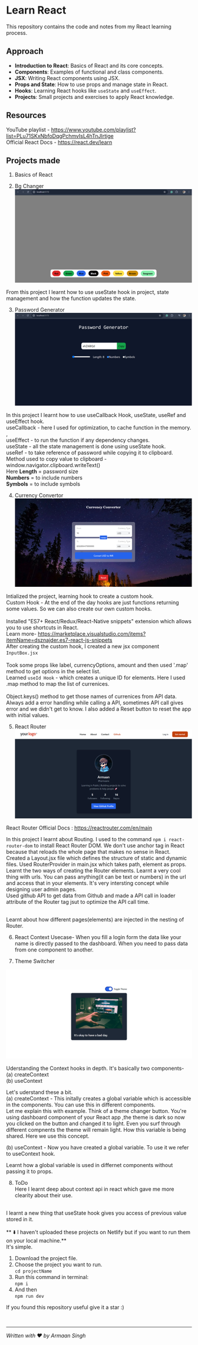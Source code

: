 # Learn React

This repository contains the code and notes from my React learning process.

## Approach

- **Introduction to React**: Basics of React and its core concepts.
- **Components**: Examples of functional and class components.
- **JSX**: Writing React components using JSX.
- **Props and State**: How to use props and manage state in React.
- **Hooks**: Learning React hooks like `useState` and `useEffect`.
- **Projects**: Small projects and exercises to apply React knowledge.

## Resources

YouTube playlist - <https://www.youtube.com/playlist?list=PLu71SKxNbfoDqgPchmvIsL4hTnJIrtige> <br>
Official React Docs - https://react.dev/learn

## Projects made

1. Basics of React


2. Bg Changer
![Background Changer](./images/bgChanger.png "Background Changer")

From this project I learnt how to use useState hook in project, state management and how the function updates the state.


3. Password Generator
![Password Generator](./images/passwordGenerator.png "Password Generator")

In this project I learnt how to use useCallback Hook, useState, useRef and useEffect hook. <br>
useCallback - here I used for optimization, to cache function in the memory. ,<br>
useEffect - to run the function if any dependency changes. <br>
useState - all the state management is done using useState hook.  <br>
useRef - to take reference of password while copying it to clipboard.  <br>
Method used to copy value to clipboard - window.navigator.clipboard.writeText() <br>
Here **Length** = password size <br>
**Numbers** = to include numbers <br>
**Symbols** = to include symbols <br>


4. Currency Convertor
![Currency Convertor](./images/currencyConverter.png "Currency Convertor")

Intialized the project, learning hook to create a custom hook. <br>
Custom Hook - At the end of the day hooks are just functions returning some values. So we can also create our own custom hooks. <br> <br>
Installed "ES7+ React/Redux/React-Native snippets" extension which allows you to use shortcuts in React. <br> 
Learn more- https://marketplace.visualstudio.com/items?itemName=dsznajder.es7-react-js-snippets <br>
After creating the custom hook, I created a new jsx component `InputBox.jsx` <br> <br>
Took some props like label, currencyOptions, amount and then used '.map' method to get options in the select list. <br>
Learned `useId Hook` - which creates a unique ID for elements.
Here I used .map method to map the list of currenices. <br><br>
Object.keys() method to get those names of currenices from API data. 
Always add a error handling while calling a API, sometimes API call gives error and we didn't get to know.
I also added a Reset button to reset the app with initial values.

5. React Router
![React Router](./images/reactRouter.png "React Router")

React Router Official Docs : https://reactrouter.com/en/main

In this project I learnt about Routing. I used to the command `npm i react-router-dom` to install React Router DOM. We don't use anchor tag in React because that reloads the whole page that makes no sense in React. <br>
Created a Layout.jsx file which defines the structure of static and dynamic files. 
Used RouterProvider in main.jsx which takes path, element as props.
Learnt the two ways of creating the Router elements. 
Learnt a very cool thing with urls. You can pass anything(it can be text or numbers) in the url and access that in your elements. It's very intersting concept while designing user admin pages.
<br>
Used github API to get data from Github and made a API call in loader attribute of the Router tag jsut to optimize the API call time. 


<br>
Learnt about how different pages(elements) are injected in the nesting of Router.


6. React Context
Usecase- When you fill a login form the data like your name is directly passed to the dashboard.
When you need to pass data from one component to another.

7. Theme Switcher

![Theme Switcher](./images/themeSwitch.png "Theme Switcher")

Uderstanding the Context hooks in depth. It's basically two components- <br>
(a) createContext <br>
(b) useContext <br>



Let's uderstand these a bit. <br>
(a) createContext - This initally creates a global variable which is accessible in the components. You can use this in different components. <br>
Let me explain this with example. Think of a theme changer button. You're using dashboard component of your React app ,the theme is dark so now you clicked on the button and changed it to light. Even you surf through different compnents the theme will remain light. How this variable is being shared. Here we use this concept.

(b) useContext - Now you have created a global variable. To use it we refer to useContext hook. <br>

Learnt how a global variable is used in differnet components without passing it to props.

8. ToDo <br>
Here I learnt deep about context api in react which gave me more clearity about their use.

<br>
I learnt a new thing that useState hook gives you access of previous value stored in it.
















<br>
<br>
** ⬇️ I haven't uploaded these projects on Netlify but if you want to run them on your local machine.** <br>
It's simple. <br>

1. Download the project file.
2. Choose the project you want to run. <br>
`cd projectName`
3. Run this command in terminal: <br>
`npm i` <br>
4. And then <br>
`npm run dev`

If you found this repository useful give it a star :)

<br>

---

_Written with ❤️ by Armaan Singh_
